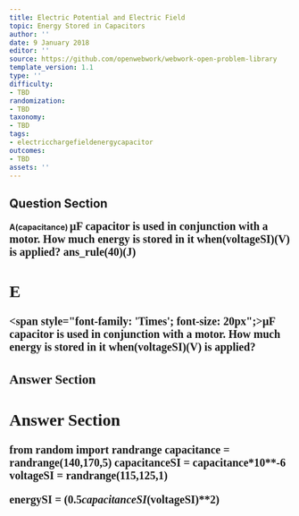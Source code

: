 ```yaml
---
title: Electric Potential and Electric Field
topic: Energy Stored in Capacitors
author: ''
date: 9 January 2018
editor: ''
source: https://github.com/openwebwork/webwork-open-problem-library
template_version: 1.1
type: ''
difficulty:
- TBD
randomization:
- TBD
taxonomy:
- TBD
tags:
- electricchargefieldenergycapacitor
outcomes:
- TBD
assets: ''
---
```


## Question Section 

<b>
A(capacitance) <span style="font-family: 'Times'; font-size: 20px";>&mu;F<span> capacitor is used in conjunction with a motor. How much energy is stored in it when(voltageSI)(V) is applied?
ans_rule(40)(J)

## E
<span style="font-family: 'Times'; font-size: 20px";>&mu;F<span> capacitor is used in conjunction with a motor. How much energy is stored in it when(voltageSI)(V) is applied?
### Answer Section


## Answer Section

from random import randrange
capacitance = randrange(140,170,5)
capacitanceSI = capacitance*10**-6
voltageSI = randrange(115,125,1)

energySI = (0.5*capacitanceSI*(voltageSI)**2)